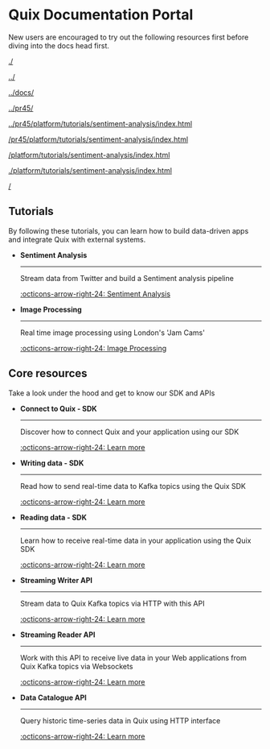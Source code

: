 # Quix Documentation Portal

New users are encouraged to try out the following resources first before diving into the docs head first.

[./](./platform/tutorials/sentiment-analysis/)

[../](../platform/tutorials/sentiment-analysis/)

[../docs/](../docs/platform/tutorials/sentiment-analysis/)

[../pr45/](../pr45/platform/tutorials/sentiment-analysis/)

[../pr45/platform/tutorials/sentiment-analysis/index.html](../pr45/platform/tutorials/sentiment-analysis/index.html)

[/pr45/platform/tutorials/sentiment-analysis/index.html](./pr45/platform/tutorials/sentiment-analysis/index.html)

[/platform/tutorials/sentiment-analysis/index.html](./platform/tutorials/sentiment-analysis/index.html)

[./platform/tutorials/sentiment-analysis/index.html](./platform/tutorials/sentiment-analysis/index.html)

[/](./platform/tutorials/sentiment-analysis/)



## Tutorials
 
By following these tutorials, you can learn how to build data-driven apps and integrate Quix with external systems.

<div class="grid cards" markdown>

-   __Sentiment Analysis__

    ---
    
    Stream data from Twitter and build a Sentiment analysis pipeline

    [:octicons-arrow-right-24: Sentiment Analysis](./platform/tutorials/sentiment-analysis/index.html)
    
    
-   __Image Processing__

    ---
    
    Real time image processing using London's 'Jam Cams'

    [:octicons-arrow-right-24: Image Processing](./platform/tutorials/imageProcessing/imageProcessing.html)

</div>

## Core resources

Take a look under the hood and get to know our SDK and APIs

<div class="grid cards" markdown>

-  __Connect to Quix - SDK__

    ---

    Discover how to connect Quix and your application using our SDK

    [:octicons-arrow-right-24: Learn more](./sdk/connect/)

-   __Writing data - SDK__

    ---

    Read how to send real-time data to Kafka topics using the Quix SDK

    [:octicons-arrow-right-24: Learn more](./sdk/write/)

-   __Reading data - SDK__

    ---

    Learn how to receive real-time data in your application using the Quix SDK

    [:octicons-arrow-right-24: Learn more](./sdk/read/)

-   __Streaming Writer API__

    ---

    Stream data to Quix Kafka topics via HTTP with this API

    [:octicons-arrow-right-24: Learn more](./apis/streaming-writer-api/intro/)

-   __Streaming Reader API__

    ---

    Work with this API to receive live data in your Web applications from Quix Kafka topics via Websockets

    [:octicons-arrow-right-24: Learn more](./apis/streaming-reader-api/intro/)

-   __Data Catalogue API__

    ---

    Query historic time-series data in Quix using HTTP interface

    [:octicons-arrow-right-24: Learn more](./apis/data-catalogue-api/intro/)


</div>

